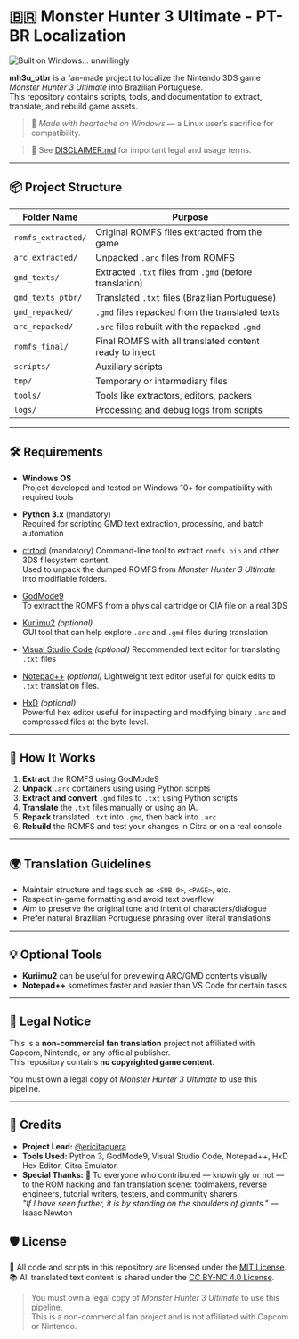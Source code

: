 # 🇧🇷 Monster Hunter 3 Ultimate - PT-BR Localization

![Built on Windows... unwillingly](https://img.shields.io/badge/Built%20on-Windows%20%F0%9F%98%B5-blue)

**mh3u_ptbr** is a fan-made project to localize the Nintendo 3DS game *Monster Hunter 3 Ultimate* into Brazilian Portuguese.  
This repository contains scripts, tools, and documentation to extract, translate, and rebuild game assets.

> 🖤 *Made with heartache on Windows* — a Linux user’s sacrifice for compatibility.

> 📄 See [DISCLAIMER.md](DISCLAIMER.md) for important legal and usage terms.

---

## 📦 Project Structure

| Folder Name          | Purpose                                                       |
|----------------------|---------------------------------------------------------------|
| `romfs_extracted/`   | Original ROMFS files extracted from the game                  |
| `arc_extracted/`     | Unpacked `.arc` files from ROMFS                              |
| `gmd_texts/`         | Extracted `.txt` files from `.gmd` (before translation)       |
| `gmd_texts_ptbr/`    | Translated `.txt` files (Brazilian Portuguese)                |
| `gmd_repacked/`      | `.gmd` files repacked from the translated texts               |
| `arc_repacked/`      | `.arc` files rebuilt with the repacked `.gmd`                 |
| `romfs_final/`       | Final ROMFS with all translated content ready to inject       |
| `scripts/`           | Auxiliary scripts                                             |
| `tmp/`               | Temporary or intermediary files                               |
| `tools/`             | Tools like extractors, editors, packers                       |
| `logs/`              | Processing and debug logs from scripts                        |


---

## 🛠️ Requirements

- **Windows OS**  
  Project developed and tested on Windows 10+ for compatibility with required tools

- **Python 3.x** (mandatory)  
  Required for scripting GMD text extraction, processing, and batch automation

- [ctrtool](https://github.com/3DSGuy/ctrtool) (mandatory)
  Command-line tool to extract `romfs.bin` and other 3DS filesystem content.  
  Used to unpack the dumped ROMFS from *Monster Hunter 3 Ultimate* into modifiable folders.

- [GodMode9](https://github.com/d0k3/GodMode9)  
  To extract the ROMFS from a physical cartridge or CIA file on a real 3DS

- [Kuriimu2](https://github.com/FanTranslatorsInternational/Kuriimu2) *(optional)*  
  GUI tool that can help explore `.arc` and `.gmd` files during translation

- [Visual Studio Code](https://code.visualstudio.com/) *(optional)*
  Recommended text editor for translating `.txt` files

- [Notepad++](https://notepad-plus-plus.org/) *(optional)*
  Lightweight text editor useful for quick edits to `.txt` translation files.

- [HxD](https://mh-nexus.de/en/hxd/) *(optional)*  
  Powerful hex editor useful for inspecting and modifying binary `.arc` and compressed files at the byte level.
  
---

## 🚀 How It Works

1. **Extract** the ROMFS using GodMode9
2. **Unpack** `.arc` containers using using Python scripts
3. **Extract and convert** `.gmd` files to `.txt` using Python scripts
4. **Translate** the `.txt` files manually or using an IA.
5. **Repack** translated `.txt` into `.gmd`, then back into `.arc`
6. **Rebuild** the ROMFS and test your changes in Citra or on a real console

---

## 🌍 Translation Guidelines

- Maintain structure and tags such as `<SUB 0>`, `<PAGE>`, etc.
- Respect in-game formatting and avoid text overflow
- Aim to preserve the original tone and intent of characters/dialogue
- Prefer natural Brazilian Portuguese phrasing over literal translations

---

## 💡 Optional Tools

- **Kuriimu2** can be useful for previewing ARC/GMD contents visually  
- **Notepad++** sometimes faster and easier than VS Code for certain tasks

---

## 📜 Legal Notice

This is a **non-commercial fan translation** project not affiliated with Capcom, Nintendo, or any official publisher.  
This repository contains **no copyrighted game content**.

You must own a legal copy of *Monster Hunter 3 Ultimate* to use this pipeline.

---

## 💬 Credits

- **Project Lead:** [@ericitaquera](https://github.com/ericitaquera)  
- **Tools Used:** Python 3, GodMode9, Visual Studio Code, Notepad++, HxD Hex Editor, Citra Emulator.
- **Special Thanks:** 🙌 
  To everyone who contributed — knowingly or not — to the ROM hacking and fan translation scene:
  toolmakers, reverse engineers, tutorial writers, testers, and community sharers.  
  *"If I have seen further, it is by standing on the shoulders of giants."* — Isaac Newton   

## 🛡️ License

📘 All code and scripts in this repository are licensed under the [MIT License](LICENSE).  
📚 All translated text content is shared under the [CC BY-NC 4.0 License](LICENSE-TRANSLATIONS.txt).

> You must own a legal copy of *Monster Hunter 3 Ultimate* to use this pipeline.  
> This is a non-commercial fan project and is not affiliated with Capcom or Nintendo.

